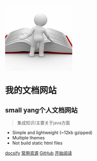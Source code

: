 ![logo](https://raw.githubusercontent.com/marionlxy/material/newew_branch/logo.jpg)
# 我的文档网站
## small yang个人文档网站
> 集成知识/主要关于java方面

* Simple and lightweight (~12kb gzipped)
* Multiple themes
* Not build static html files

[docsify](https://segmentfault.com/a/1190000017576714)
[常用资源](https://shimo.im/docs/PKKjQLwBfX0DgG0J/)
[GitHub](<https://github.com/marionlxy/material>)
[开始阅读](#README)



